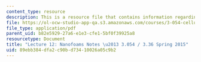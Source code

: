 ```yaml
---
content_type: resource
description: This is a resource file that contains information regarding lecture 12.
file: https://ol-ocw-studio-app-qa.s3.amazonaws.com/courses/3-054-cellular-solids-structure-properties-and-applications-spring-2015/89ebb384dfa2c90bd73410026a05c9b2_MIT3_054S15_L12_nano_notes.pdf
file_type: application/pdf
parent_uid: b82e5929-27a6-e1e3-cfe1-5bf0f39925a8
resourcetype: Document
title: "Lecture 12: Nanofoams Notes \u2013 3.054 / 3.36 Spring 2015"
uid: 89ebb384-dfa2-c90b-d734-10026a05c9b2
---
```

